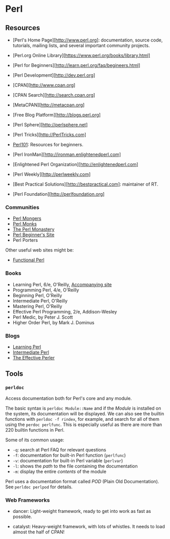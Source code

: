 Perl
====

Resources
---------

 - [Perl's Home Page][http://www.perl.org]:  documentation, source code, tutorials,
   mailing lists, and several important community projects.

 - [Perl.org Online Library][https://www.perl.org/books/library.html]
 - [Perl for Beginners][http://learn.perl.org/faq/begineers.html]
 - [Perl Development][http://dev.perl.org]
 - [CPAN][http://www.cpan.org]
 - [CPAN Search][http://search.cpan.org]
 - [MetaCPAN][http://metacpan.org]
 - [Free Blog Platform][http://blogs.perl.org]
 - [Perl Sphere][http://perlsphere.net]
 - [Perl Tricks][http://PerlTricks.com]
 - [Perl101](http://perl101.org/): Resources for beginners.
 - [Perl IronMan][http://ironman.enlightenedperl.com]
 - [Enlightened Perl Organization][http://enlightenedperl.com]
 - [Perl Weekly][http://perlweekly.com]
 - [Best Practical Solutions][http://bestpractical.com]:  maintainer of RT.
 - [Perl Foundation][http://perlfoundation.org]

### Communities

 - [Perl Mongers](http://www.pm.org/)
 - [Perl Monks](http://perlmonks.org/)
 - [The Perl Monastery](http://www.perlmonks.org)
 - [Perl Beginner's Site](http://perl-begin.org/)
 - Perl Porters

Other useful web sites might be:

 - [Functional Perl](http://functional-perl.org/)

### Books

 - Learning Perl, 6/e, O'Reilly, [Accompanying site](http://www.learning-perl.com)
 - Programming Perl, 4/e, O'Reilly
 - Beginning Perl, O'Reilly
 - Intermediate Perl, O'Reilly
 - Mastering Perl, O'Reilly
 - Effective Perl Programming, 2/e, Addison-Wesley
 - Perl Medic, by Peter J. Scott
 - Higher Order Perl, by Mark J. Dominus

### Blogs

 - [Learning Perl](http://www.learning-perl.com/)
 - [Intermediate Perl](http://www.intermediateperl.com/)
 - [The Effective Perler](http://www.effectiveperlprogramming.com/)


Tools
-----

### `perldoc` ###

Access documentation both for Perl's core and any module.

The basic syntax is `perldoc Module::Name` and if the _Module_ is installed on
the system, its documentation will be displayed.  We can also see the builtin
functions with `perldoc -f rindex`, for example, and search for all of them
using the `perdoc perlfunc`.  This is especially useful as there are more than
220 builtin functions in Perl.

Some of its common usage:

 - `-q`:	search at Perl FAQ for relevant questions
 - `-f`:	documentation for built-in Perl function (`perlfunc`)
 - `-v`:	documentation for built-in Perl variable (`perlvar`)
 - `-l`:	shows the *path* to the file containing the documentation
 - `-m`:	display the entire *contents* of the module

Perl uses a documentation format called *POD* (Plain Old Documentation).
See `perldoc perlpod` for details.


### Web Frameworks ###

 - dancer:
   Light-weight framework, ready to get into work as fast as possible.

 - catalyst:
   Heavy-weight framework, with lots of whistles.  It needs to load almost
   the half of CPAN!
